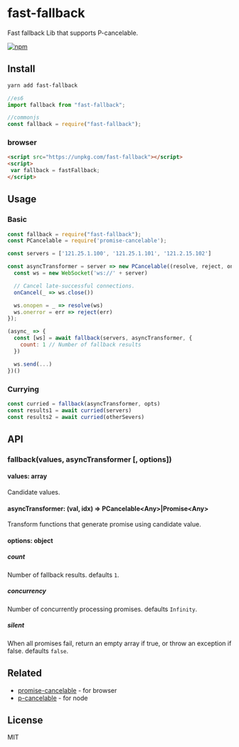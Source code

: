 # fast-fallback
Fast fallback Lib that supports P-cancelable.

[![npm](https://img.shields.io/npm/v/fast-fallback.svg?style=flat-square)](https://www.npmjs.com/package/fast-fallback)

## Install
```sh
yarn add fast-fallback
```
```js
//es6
import fallback from "fast-fallback";

//commonjs
const fallback = require("fast-fallback");
```
### browser
```html
<script src="https://unpkg.com/fast-fallback"></script>
<script>
 var fallback = fastFallback;
</script>
```

## Usage
### Basic
```js
const fallback = require("fast-fallback");
const PCancelable = require('promise-cancelable');

const servers = ['121.25.1.100', '121.25.1.101', '121.2.15.102']

const asyncTransformer = server => new PCancelable((resolve, reject, onCancel)=>{
  const ws = new WebSocket('ws://' + server)

  // Cancel late-successful connections.
  onCancel(_ => ws.close())

  ws.onopen = _ => resolve(ws)
  ws.onerror = err => reject(err)
});

(async_ => {
  const [ws] = await fallback(servers, asyncTransformer, {
    count: 1 // Number of fallback results
  })

  ws.send(...)
})()
```

### Currying
```js
const curried = fallback(asyncTransformer, opts) 
const results1 = await curried(servers)
const results2 = await curried(otherSevers)
```

## API

### fallback(values, asyncTransformer [, options])

#### values: array
Candidate values.

#### asyncTransformer: (val, idx) => PCancelable\<Any>|Promise\<Any>
Transform functions that generate promise using candidate value.

#### options: object 
##### count
Number of fallback results. defaults `1`.

##### concurrency
Number of concurrently processing promises. defaults `Infinity`.

##### silent
When all promises fail, return an empty array if true, or throw an exception if false.
defaults `false`.

## Related
- [promise-cancelable](https://www.npmjs.com/package/promise-cancelable) - for browser
- [p-cancelable](https://github.com/sindresorhus/p-cancelable) - for node

## License
MIT